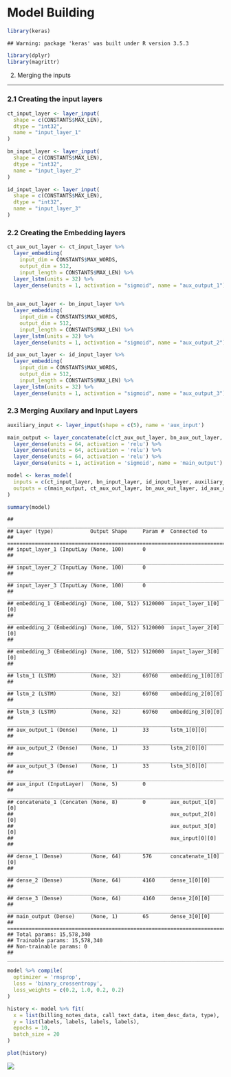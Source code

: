 Model Building
================

``` r
library(keras)
```

    ## Warning: package 'keras' was built under R version 3.5.3

``` r
library(dplyr)
library(magrittr)
```

2. Merging the inputs
---------------------

### 2.1 Creating the input layers

``` r
ct_input_layer <- layer_input(
  shape = c(CONSTANTS$MAX_LEN),
  dtype = "int32",
  name = "input_layer_1"
)

bn_input_layer <- layer_input(
  shape = c(CONSTANTS$MAX_LEN),
  dtype = "int32",
  name = "input_layer_2"
)

id_input_layer <- layer_input(
  shape = c(CONSTANTS$MAX_LEN),
  dtype = "int32",
  name = "input_layer_3"
)
```

### 2.2 Creating the Embedding layers

``` r
ct_aux_out_layer <- ct_input_layer %>% 
  layer_embedding(
    input_dim = CONSTANTS$MAX_WORDS,
    output_dim = 512, 
    input_length = CONSTANTS$MAX_LEN) %>%
  layer_lstm(units = 32) %>%
  layer_dense(units = 1, activation = "sigmoid", name = "aux_output_1")
  

bn_aux_out_layer <- bn_input_layer %>% 
  layer_embedding(
    input_dim = CONSTANTS$MAX_WORDS,
    output_dim = 512, 
    input_length = CONSTANTS$MAX_LEN) %>%
  layer_lstm(units = 32) %>% 
  layer_dense(units = 1, activation = "sigmoid", name = "aux_output_2")

id_aux_out_layer <- id_input_layer %>% 
  layer_embedding(
    input_dim = CONSTANTS$MAX_WORDS,
    output_dim = 512, 
    input_length = CONSTANTS$MAX_LEN) %>%
  layer_lstm(units = 32) %>%
  layer_dense(units = 1, activation = "sigmoid", name = "aux_output_3")
```

### 2.3 Merging Auxilary and Input Layers

``` r
auxiliary_input <- layer_input(shape = c(5), name = 'aux_input')

main_output <- layer_concatenate(c(ct_aux_out_layer, bn_aux_out_layer, id_aux_out_layer, auxiliary_input)) %>%  
  layer_dense(units = 64, activation = 'relu') %>% 
  layer_dense(units = 64, activation = 'relu') %>% 
  layer_dense(units = 64, activation = 'relu') %>% 
  layer_dense(units = 1, activation = 'sigmoid', name = 'main_output')
```

``` r
model <- keras_model(
  inputs = c(ct_input_layer, bn_input_layer, id_input_layer, auxiliary_input), 
  outputs = c(main_output, ct_aux_out_layer, bn_aux_out_layer, id_aux_out_layer)
)
```

``` r
summary(model)
```

    ## ___________________________________________________________________________
    ## Layer (type)            Output Shape     Param #  Connected to             
    ## ===========================================================================
    ## input_layer_1 (InputLay (None, 100)      0                                 
    ## ___________________________________________________________________________
    ## input_layer_2 (InputLay (None, 100)      0                                 
    ## ___________________________________________________________________________
    ## input_layer_3 (InputLay (None, 100)      0                                 
    ## ___________________________________________________________________________
    ## embedding_1 (Embedding) (None, 100, 512) 5120000  input_layer_1[0][0]      
    ## ___________________________________________________________________________
    ## embedding_2 (Embedding) (None, 100, 512) 5120000  input_layer_2[0][0]      
    ## ___________________________________________________________________________
    ## embedding_3 (Embedding) (None, 100, 512) 5120000  input_layer_3[0][0]      
    ## ___________________________________________________________________________
    ## lstm_1 (LSTM)           (None, 32)       69760    embedding_1[0][0]        
    ## ___________________________________________________________________________
    ## lstm_2 (LSTM)           (None, 32)       69760    embedding_2[0][0]        
    ## ___________________________________________________________________________
    ## lstm_3 (LSTM)           (None, 32)       69760    embedding_3[0][0]        
    ## ___________________________________________________________________________
    ## aux_output_1 (Dense)    (None, 1)        33       lstm_1[0][0]             
    ## ___________________________________________________________________________
    ## aux_output_2 (Dense)    (None, 1)        33       lstm_2[0][0]             
    ## ___________________________________________________________________________
    ## aux_output_3 (Dense)    (None, 1)        33       lstm_3[0][0]             
    ## ___________________________________________________________________________
    ## aux_input (InputLayer)  (None, 5)        0                                 
    ## ___________________________________________________________________________
    ## concatenate_1 (Concaten (None, 8)        0        aux_output_1[0][0]       
    ##                                                   aux_output_2[0][0]       
    ##                                                   aux_output_3[0][0]       
    ##                                                   aux_input[0][0]          
    ## ___________________________________________________________________________
    ## dense_1 (Dense)         (None, 64)       576      concatenate_1[0][0]      
    ## ___________________________________________________________________________
    ## dense_2 (Dense)         (None, 64)       4160     dense_1[0][0]            
    ## ___________________________________________________________________________
    ## dense_3 (Dense)         (None, 64)       4160     dense_2[0][0]            
    ## ___________________________________________________________________________
    ## main_output (Dense)     (None, 1)        65       dense_3[0][0]            
    ## ===========================================================================
    ## Total params: 15,578,340
    ## Trainable params: 15,578,340
    ## Non-trainable params: 0
    ## ___________________________________________________________________________

``` r
model %>% compile(
  optimizer = 'rmsprop',
  loss = 'binary_crossentropy',
  loss_weights = c(0.2, 1.0, 0.2, 0.2)
)
```

``` r
history <- model %>% fit(
  x = list(billing_notes_data, call_text_data, item_desc_data, type),
  y = list(labels, labels, labels, labels),
  epochs = 10,
  batch_size = 20
)
```

``` r
plot(history)
```

![](markdown_figs/model_building-unnamed-chunk-9-1.png)
